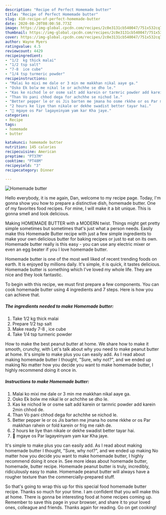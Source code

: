 ```yaml
---
description: "Recipe of Perfect Homemade butter"
title: "Recipe of Perfect Homemade butter"
slug: 410-recipe-of-perfect-homemade-butter
date: 2020-08-20T08:00:58.773Z
image: https://img-global.cpcdn.com/recipes/2c0e3131cb540047/751x532cq70/homemade-butter-recipe-main-photo.jpg
thumbnail: https://img-global.cpcdn.com/recipes/2c0e3131cb540047/751x532cq70/homemade-butter-recipe-main-photo.jpg
cover: https://img-global.cpcdn.com/recipes/2c0e3131cb540047/751x532cq70/homemade-butter-recipe-main-photo.jpg
author: Wayne Myers
ratingvalue: 4.5
reviewcount: 4429
recipeingredient:
- "1/2  kg thick malai"
- "1/2 tsp salt"
- "7-8  ice cube"
- "1/4 tsp turmeric powder"
recipeinstructions:
- "Malai ko mixi me dale or 3 min me makkhan nikal aaye ga."
- "Osko Ek bolw me nikal le or achchhe se dho le."
- "Kas ke nichod le or osme salt add karein or tarmric powder add karein 2min chhod de."
- "Than Vo pani chhod dega for achchhe se nichod le."
- "Better pepper le or os Jis barten me jmana ho osme rkkhe or os Par makkhan rahein or fold karein or frig me rakh de."
- "2 hours ke liye than nikale or dekhe swadist better tayar hai."
- "🍞 mgaye os Par lagayeinyam yam kar Kha jaye."
categories:
- Recipe
tags:
- homemade
- butter

katakunci: homemade butter 
nutrition: 145 calories
recipecuisine: American
preptime: "PT37M"
cooktime: "PT48M"
recipeyield: "3"
recipecategory: Dinner

---
```



![Homemade butter](https://img-global.cpcdn.com/recipes/2c0e3131cb540047/751x532cq70/homemade-butter-recipe-main-photo.jpg)

Hello everybody, it is me again, Dan, welcome to my recipe page. Today, I'm gonna show you how to prepare a distinctive dish, homemade butter. One of my favorites food recipes. For mine, I will make it a bit unique. This is gonna smell and look delicious.

Making HOMEMADE BUTTER with a MODERN twist. Things might get pretty simple sometimes but sometimes that&#39;s just what a person needs. Easily make this Homemade Butter recipe with just a few simple ingredients to make your own delicious butter for baking recipes or just to eat on its own. Homemade butter really is this easy - you can use any electric mixer or even an egg beater if you I love homemade butter.

Homemade butter is one of the most well liked of recent trending foods on earth. It is enjoyed by millions daily. It's simple, it is quick, it tastes delicious. Homemade butter is something which I've loved my whole life. They are nice and they look fantastic.


To begin with this recipe, we must first prepare a few components. You can cook homemade butter using 4 ingredients and 7 steps. Here is how you can achieve that.

<!--inarticleads1-->

##### The ingredients needed to make Homemade butter:

1. Take 1/2  kg thick malai
1. Prepare 1/2 tsp salt
1. Make ready 7-8 , ice cube
1. Take 1/4 tsp turmeric powder


How to make the best peanut butter at home. We share how to make it smooth, crunchy, with Let&#39;s talk about why you need to make peanut butter at home. It&#39;s simple to make plus you can easily add. As I read about making homemade butter I thought, &#34;Sure, why not?&#34;, and we ended up making No matter how you decide you want to make homemade butter, I highly recommend doing it once in. 

<!--inarticleads2-->

##### Instructions to make Homemade butter:

1. Malai ko mixi me dale or 3 min me makkhan nikal aaye ga.
1. Osko Ek bolw me nikal le or achchhe se dho le.
1. Kas ke nichod le or osme salt add karein or tarmric powder add karein 2min chhod de.
1. Than Vo pani chhod dega for achchhe se nichod le.
1. Better pepper le or os Jis barten me jmana ho osme rkkhe or os Par makkhan rahein or fold karein or frig me rakh de.
1. 2 hours ke liye than nikale or dekhe swadist better tayar hai.
1. 🍞 mgaye os Par lagayeinyam yam kar Kha jaye.


It&#39;s simple to make plus you can easily add. As I read about making homemade butter I thought, &#34;Sure, why not?&#34;, and we ended up making No matter how you decide you want to make homemade butter, I highly recommend doing it once in. See more ideas about homemade butter, homemade, butter recipe. Homemade peanut butter is truly, incredibly, ridiculously easy to make. Homemade peanut butter will always have a rougher texture than the commercially-prepared stuff. 

So that's going to wrap this up for this special food homemade butter recipe. Thanks so much for your time. I am confident that you will make this at home. There is gonna be interesting food at home recipes coming up. Remember to save this page in your browser, and share it to your loved ones, colleague and friends. Thanks again for reading. Go on get cooking!
